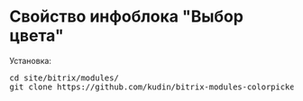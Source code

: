 Свойство инфоблока "Выбор цвета"
==========================
 
Установка:

<pre>cd site/bitrix/modules/ 
git clone https://github.com/kudin/bitrix-modules-colorpicker.git colorpicker </pre>
